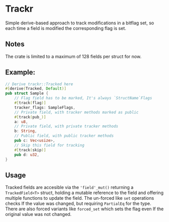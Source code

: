 # Trackr

Simple derive-based approach to track modifications in a bitflag set, so each time a field is modified the corresponding flag is set.

## Notes

The crate is limited to a maximum of 128 fields per struct for now.

## Example:

```rust
// Derive trackr::Tracked here
#[derive(Tracked, Default)]
pub struct Sample {
    // Flag field has to be marked, It's always `StructName`Flags
    #[track(flag)]
    tracker_flags: SampleFlags,
    // Private field, with tracker methods marked as public
    #[track(pub_)]
    a: u8,
    // Private field, with private tracker methods
    b: String,
    // Public field, with public tracker methods
    pub c: Vec<usize>,
    // Skip this field for tracking
    #[track(skip)]
    pub d: u32,
}
```

## Usage

Tracked fields are accesible via the `'field'_mut()` returning a `TrackedField<T>` struct, holding a mutable reference to the field and offering multiple functions to update the field. The un-forced like `set` operations checks If the value was changed,
but requiring `PartialEq` for the type. There are also forced variants like `forced_set` which 
sets the flag even If the original value was not changed.